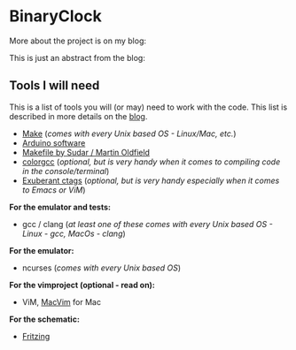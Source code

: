 BinaryClock
===========

More about the project is on my blog:


This is just an abstract from the blog:

Tools I will need
-----------------

This is a list of tools you will (or may) need to work with the code. This list is described in more details on the [blog](http://sealemar.blogspot.com).

- [Make](http://www.gnu.org/software/make/manual/make.html) (*comes with every Unix based OS - Linux/Mac, etc.*)
- [Arduino software](http://arduino.cc/en/Main/Software)
- [Makefile by Sudar / Martin Oldfield](https://github.com/sudar/Arduino-Makefile)
- [colorgcc](https://github.com/colorgcc/colorgcc) (*optional, but is very handy when it comes to compiling code in the console/terminal*)
- [Exuberant ctags](http://ctags.sourceforge.net/) (*optional, but is very handy especially when it comes to Emacs or ViM*)

**For the emulator and tests:**
- gcc / clang (*at least one of these comes with every Unix based OS - Linux - gcc, MacOs - clang*)

**For the emulator:**
- ncurses (*comes with every Unix based OS*)

**For the vimproject (optional - read on):**
- ViM, [MacVim](https://code.google.com/p/macvim) for Mac

**For the schematic:**
- [Fritzing](http://fritzing.org/home)

